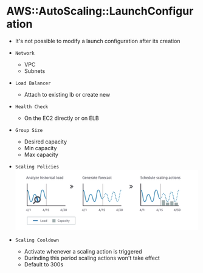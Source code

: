 # AWS::AutoScaling::LaunchConfiguration

- It's not possible to modify a launch configuration after its creation

- `Network`
  - VPC
  - Subnets
- `Load Balancer`
  - Attach to existing lb or create new
- `Health Check`
  - On the EC2 directly or on ELB
- `Group Size`
  - Desired capacity
  - Min capacity
  - Max capacity
- `Scaling Policies`
  ![Predictive Scaling](../../../images/predictive-scaling.png)
- `Scaling Cooldown`
  - Activate whenever a scaling action is triggered
  - Durinding this period scaling actions won't take effect
  - Default to 300s
